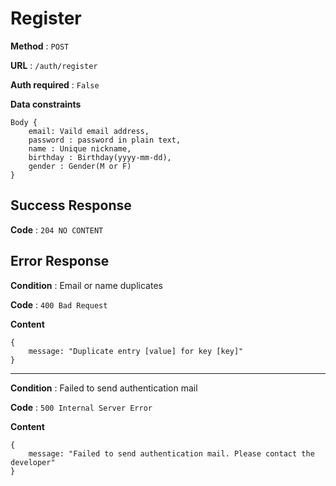 # Register

**Method** : `POST`

**URL** : `/auth/register`

**Auth required** : `False`

**Data constraints** 
```
Body {
    email: Vaild email address,
    password : password in plain text,
    name : Unique nickname,
    birthday : Birthday(yyyy-mm-dd),
    gender : Gender(M or F)
}
```

## Success Response

**Code** : `204 NO CONTENT`

## Error Response

**Condition** : Email or name duplicates

**Code** : `400 Bad Request`

**Content**

```
{
    message: "Duplicate entry [value] for key [key]"
}
```
***

**Condition** : Failed to send authentication mail

**Code** : `500 Internal Server Error`

**Content**

```
{
    message: "Failed to send authentication mail. Please contact the developer" 
}
```
